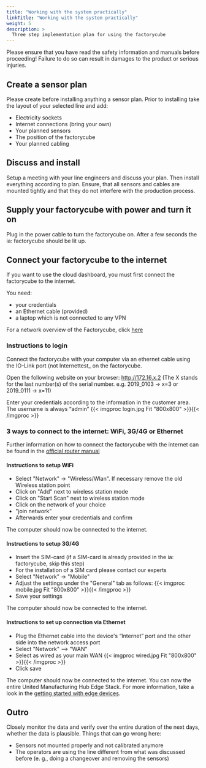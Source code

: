 ```yaml
---
title: "Working with the system practically"
linkTitle: "Working with the system practically"
weight: 5
description: >
  Three step implementation plan for using the factorycube
---
```


Please ensure that you have read the safety information and manuals before proceeding! Failure to do so can result in damages to the product or serious injuries.

## Create a sensor plan

Please create before installing anything a sensor plan. Prior to installing take the layout of your selected line and add:

- Electricity sockets
- Internet connections (bring your own)
- Your planned sensors
- The position of the factorycube
- Your planned cabling

## Discuss and install

Setup a meeting with your line engineers and discuss your plan. Then install everything according to plan. Ensure, that all sensors and cables are mounted tightly and that they do not interfere with the production process.

## Supply your factorycube with power and turn it on

Plug in the power cable to turn the factorycube on. After a few seconds the ia: factorycube should be lit up.

<!-- ## Setup sensors

Refer to [this guide](sensors/mounting-sensors.md) for instructions and tipps to setup the sensors.
-->
## Connect your factorycube to the internet

If you want to use the cloud dashboard, you must first connect the factorycube to the internet.

You need:

- your credentials
- an Ethernet cable (provided)
- a laptop which is not connected to any VPN

For a network overview of the Factorycube, click [here](/docs/tutorials/general/networking/)

### Instructions to login

Connect the factorycube with your computer via an ethernet cable using the IO-Link port (not Internettest_ on the factorycube.

Open the following website on your browser: <http://172.16.x.2> (The X stands for the last number(s) of the serial number. e.g. 2019_0103 -> x=3 or 2019_0111 -> x=11)

Enter your credentials according to the information in the customer area. The username is always “admin”
{{< imgproc login.jpg Fit "800x800" >}}{{< /imgproc >}}

### 3 ways to connect to the internet: WiFi, 3G/4G or Ethernet

Further information on how to connect the factorycube with the internet can be found in the [official router manual](https://wiki.teltonika-networks.com/view/RUT955_WAN)

#### Instructions to setup WiFi

- Select "Network" → "Wireless/Wlan". If necessary remove the old Wireless station point
- Click on "Add" next to wireless station mode
- Click on "Start Scan" next to wireless station mode
- Click on the network of your choice
- "join network”
- Afterwards enter your credentials and confirm

The computer should now be connected to the internet.

#### Instructions to setup 3G/4G

- Insert the SIM-card (if a SIM-card is already provided in the ia: factorycube, skip this step)
- For the installation of a SIM card please contact our experts
- Select "Network" → "Mobile"
- Adjust the settings under the "General" tab as follows:
{{< imgproc mobile.jpg Fit "800x800" >}}{{< /imgproc >}}
- Save your settings

The computer should now be connected to the internet.

#### Instructions to set up connection via Ethernet

- Plug the Ethernet cable into the device's “Internet” port and the other side into the network access port
- Select "Network" --> "WAN"
- Select as wired as your main WAN
{{< imgproc wired.jpg Fit "800x800" >}}{{< /imgproc >}}
- Click save

The computer should now be connected to the internet. You can now the entire United Manufacturing Hub Edge Stack. For more information, take a look in the [getting started with edge devices](/docs/getting-started).

## Outro

Closely monitor the data and verify over the entire duration of the next days, whether the data is plausible. Things that can go wrong here:

- Sensors not mounted properly and not calibrated anymore
- The operators are using the line different from what was discussed before (e. g., doing a changeover and removing the sensors)
